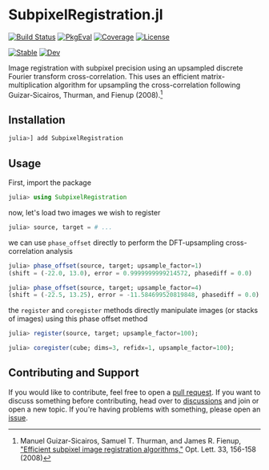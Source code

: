 # SubpixelRegistration.jl

[![Build Status](https://github.com/JuliaHCI/SubpixelRegistration.jl/actions/workflows/CI.yml/badge.svg?branch=main)](https://github.com/JuliaHCI/SubpixelRegistration.jl/actions/workflows/CI.yml?query=branch%3Amain)
[![PkgEval](https://juliaci.github.io/NanosoldierReports/pkgeval_badges/S/SubpixelRegistration.svg)](https://juliaci.github.io/NanosoldierReports/pkgeval_badges/report.html)
[![Coverage](https://codecov.io/gh/JuliaHCI/SubpixelRegistration.jl/branch/main/graph/badge.svg)](https://codecov.io/gh/JuliaHCI/SubpixelRegistration.jl)
[![License](https://img.shields.io/github/license/JuliaHCI/SubpixelRegistration.jl?color=yellow)](LICENSE)

[![Stable](https://img.shields.io/badge/docs-stable-blue.svg)](https://JuliaHCI.github.io/SubpixelRegistration.jl/stable)
[![Dev](https://img.shields.io/badge/docs-dev-blue.svg)](https://JuliaHCI.github.io/SubpixelRegistration.jl/dev)

Image registration with subpixel precision using an upsampled discrete Fourier transform cross-correlation. This uses an efficient matrix-multiplication algorithm for upsampling the cross-correlation following Guizar-Sicairos, Thurman, and Fienup (2008).[^1]

[^1]: Manuel Guizar-Sicairos, Samuel T. Thurman, and James R. Fienup, ["Efficient subpixel image registration algorithms,"](http://www.opticsinfobase.org/ol/fulltext.cfm?uri=ol-33-2-156&id=148843) Opt. Lett. 33, 156-158 (2008)

## Installation

```julia
julia>] add SubpixelRegistration
```

## Usage

First, import the package

```julia
julia> using SubpixelRegistration
```

now, let's load two images we wish to register

```julia
julia> source, target = # ...
```

we can use `phase_offset` directly to perform the DFT-upsampling cross-correlation analysis

```julia
julia> phase_offset(source, target; upsample_factor=1)
(shift = (-22.0, 13.0), error = 0.9999999999214572, phasediff = 0.0)

julia> phase_offset(source, target; upsample_factor=4)
(shift = (-22.5, 13.25), error = -11.584699520819848, phasediff = 0.0)
```

the `register` and `coregister` methods directly manipulate images (or stacks of images) using this phase offset method

```julia
julia> register(source, target; upsample_factor=100);

julia> coregister(cube; dims=3, refidx=1, upsample_factor=100);
```

## Contributing and Support

If you would like to contribute, feel free to open a [pull request](https://github.com/JuliaHCI/SubpixelRegistration.jl/pulls). If you want to discuss something before contributing, head over to [discussions](https://github.com/JuliaHCI/SubpixelRegistration.jl/discussions) and join or open a new topic. If you're having problems with something, please open an [issue](https://github.com/JuliaHCI/SubpixelRegistration.jl/issues).
